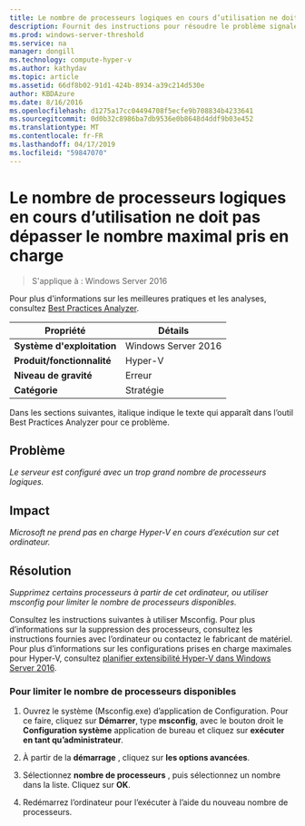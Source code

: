 ```yaml
---
title: Le nombre de processeurs logiques en cours d’utilisation ne doit pas dépasser le nombre maximal pris en charge
description: Fournit des instructions pour résoudre le problème signalé par cette règle de Best Practices Analyzer.
ms.prod: windows-server-threshold
ms.service: na
manager: dongill
ms.technology: compute-hyper-v
ms.author: kathydav
ms.topic: article
ms.assetid: 66df8b02-91d1-424b-8934-a39c214d530e
author: KBDAzure
ms.date: 8/16/2016
ms.openlocfilehash: d1275a17cc04494708f5ecfe9b708834b4233641
ms.sourcegitcommit: 0d0b32c8986ba7db9536e0b8648d4ddf9b03e452
ms.translationtype: MT
ms.contentlocale: fr-FR
ms.lasthandoff: 04/17/2019
ms.locfileid: "59847070"
---
```

# <a name="the-number-of-logical-processors-in-use-must-not-exceed-the-supported-maximum"></a>Le nombre de processeurs logiques en cours d’utilisation ne doit pas dépasser le nombre maximal pris en charge

>S'applique à : Windows Server 2016

Pour plus d'informations sur les meilleures pratiques et les analyses, consultez [Best Practices Analyzer](https://go.microsoft.com/fwlink/?LinkId=122786).  
  
|Propriété|Détails|  
|-|-|  
|**Système d'exploitation**|Windows Server 2016|  
|**Produit/fonctionnalité**|Hyper-V|  
|**Niveau de gravité**|Erreur|  
|**Catégorie**|Stratégie|  
  
Dans les sections suivantes, italique indique le texte qui apparaît dans l’outil Best Practices Analyzer pour ce problème.  
  
## <a name="issue"></a>Problème  
  
*Le serveur est configuré avec un trop grand nombre de processeurs logiques.*  
  
## <a name="impact"></a>Impact  
  
*Microsoft ne prend pas en charge Hyper-V en cours d’exécution sur cet ordinateur.*  
  
## <a name="resolution"></a>Résolution  
  
*Supprimez certains processeurs à partir de cet ordinateur, ou utiliser msconfig pour limiter le nombre de processeurs disponibles.*  
  
Consultez les instructions suivantes à utiliser Msconfig. Pour plus d’informations sur la suppression des processeurs, consultez les instructions fournies avec l’ordinateur ou contactez le fabricant de matériel. Pour plus d’informations sur les configurations prises en charge maximales pour Hyper-V, consultez [planifier extensibilité Hyper-V dans Windows Server 2016](../plan/Plan-for-Hyper-V-scalability-in-Windows-Server-2016.md).  
  
### <a name="to-limit-the-number-of-available-processors"></a>Pour limiter le nombre de processeurs disponibles  
  
1.  Ouvrez le système (Msconfig.exe) d’application de Configuration. Pour ce faire, cliquez sur **Démarrer**, type **msconfig**, avec le bouton droit le **Configuration système** application de bureau et cliquez sur **exécuter en tant qu’administrateur**.  
  
2.  À partir de la **démarrage** , cliquez sur **les options avancées**.  
  
3.  Sélectionnez **nombre de processeurs** , puis sélectionnez un nombre dans la liste. Cliquez sur **OK**.  
  
4.  Redémarrez l’ordinateur pour l’exécuter à l’aide du nouveau nombre de processeurs.  
  


